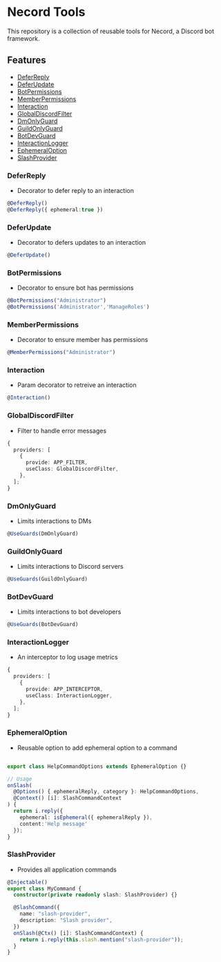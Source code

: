 # Necord Tools

This repository is a collection of reusable tools for Necord, a Discord bot framework.

## Features

- [DeferReply](#deferreply)
- [DeferUpdate](#deferupdate)
- [BotPermissions](#botpermissions)
- [MemberPermissions](#memberpermissions)
- [Interaction](#interaction)
- [GlobalDiscordFilter](#globaldiscordfilter)
- [DmOnlyGuard](#dmonlyguard)
- [GuildOnlyGuard](#guildonlyguard)
- [BotDevGuard](#botdevguard)
- [InteractionLogger](#interactionlogger)
- [EphemeralOption](#ephemeraloption)
- [SlashProvider](#slashprovider)



### DeferReply

- Decorator to defer reply to an interaction

```ts
@DeferReply()
@DeferReply({ ephemeral:true })
```

### DeferUpdate

- Decorator to defers updates to an interaction

```ts
@DeferUpdate()
```

### BotPermissions

- Decorator to ensure bot has permissions

```ts
@BotPermissions("Administrator")
@BotPermissions('Administrator','ManageRoles')
```

### MemberPermissions

- Decorator to ensure member has permissions

```ts
@MemberPermissions("Administrator")
```

### Interaction

- Param decorator to retreive an interaction

```ts
@Interaction()
```

### GlobalDiscordFilter

- Filter to handle error messages

```ts
{
  providers: [
    {
      provide: APP_FILTER,
      useClass: GlobalDiscordFilter,
    },
  ];
}
```

### DmOnlyGuard

- Limits interactions to DMs

```ts
@UseGuards(DmOnlyGuard)
```

### GuildOnlyGuard

- Limits interactions to Discord servers

```ts
@UseGuards(GuildOnlyGuard)
```

### BotDevGuard

- Limits interactions to bot developers

```ts
@UseGuards(BotDevGuard)
```

### InteractionLogger

- An interceptor to log usage metrics

```ts
{
  providers: [
    {
      provide: APP_INTERCEPTOR,
      useClass: InteractionLogger,
    },
  ];
}
```

### EphemeralOption

- Reusable option to add ephemeral option to a command

```ts

export class HelpCommandOptions extends EphemeralOption {}

// Usage
onSlash(
  @Options() { ephemeralReply, category }: HelpCommandOptions,
  @Context() [i]: SlashCommandContext
) {
  return i.reply({
    ephemeral: isEphemeral({ ephemeralReply }),
    content:'Help message'
  });
}
```

### SlashProvider

- Provides all application commands

```ts
@Injectable()
export class MyCommand {
  constructor(private readonly slash: SlashProvider) {}

  @SlashCommand({
    name: "slash-provider",
    description: "Slash provider",
  })
  onSlash(@Ctx() [i]: SlashCommandContext) {
    return i.reply(this.slash.mention("slash-provider"));
  }
}
```
